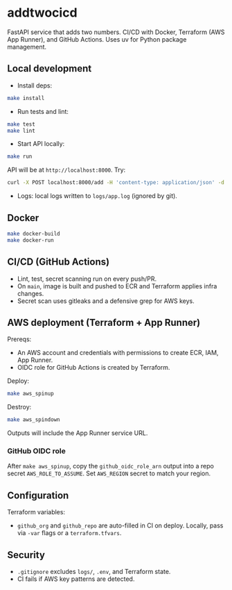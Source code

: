 # addtwocicd

FastAPI service that adds two numbers. CI/CD with Docker, Terraform (AWS App Runner), and GitHub Actions. Uses uv for Python package management.

## Local development

- Install deps:

```bash
make install
```

- Run tests and lint:

```bash
make test
make lint
```

- Start API locally:

```bash
make run
```

API will be at `http://localhost:8000`. Try:

```bash
curl -X POST localhost:8000/add -H 'content-type: application/json' -d '{"a":2, "b":3}'
```

- Logs: local logs written to `logs/app.log` (ignored by git).

## Docker

```bash
make docker-build
make docker-run
```

## CI/CD (GitHub Actions)

- Lint, test, secret scanning run on every push/PR.
- On `main`, image is built and pushed to ECR and Terraform applies infra changes.
- Secret scan uses gitleaks and a defensive grep for AWS keys.

## AWS deployment (Terraform + App Runner)

Prereqs:
- An AWS account and credentials with permissions to create ECR, IAM, App Runner.
- OIDC role for GitHub Actions is created by Terraform.

Deploy:

```bash
make aws_spinup
```

Destroy:

```bash
make aws_spindown
```

Outputs will include the App Runner service URL.

### GitHub OIDC role
After `make aws_spinup`, copy the `github_oidc_role_arn` output into a repo secret `AWS_ROLE_TO_ASSUME`. Set `AWS_REGION` secret to match your region.

## Configuration

Terraform variables:
- `github_org` and `github_repo` are auto-filled in CI on deploy. Locally, pass via `-var` flags or a `terraform.tfvars`.

## Security
- `.gitignore` excludes `logs/`, `.env`, and Terraform state.
- CI fails if AWS key patterns are detected.
